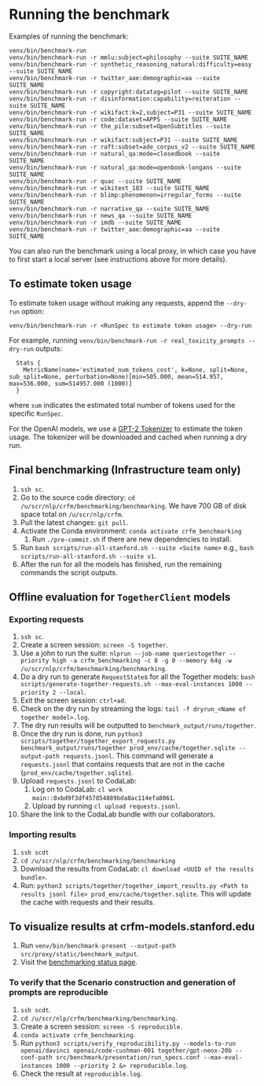 # Running the benchmark

Examples of running the benchmark:

    venv/bin/benchmark-run
    venv/bin/benchmark-run -r mmlu:subject=philosophy --suite SUITE_NAME
    venv/bin/benchmark-run -r synthetic_reasoning_natural:difficulty=easy --suite SUITE_NAME
    venv/bin/benchmark-run -r twitter_aae:demographic=aa --suite SUITE_NAME
    venv/bin/benchmark-run -r copyright:datatag=pilot --suite SUITE_NAME
    venv/bin/benchmark-run -r disinformation:capability=reiteration --suite SUITE_NAME
    venv/bin/benchmark-run -r wikifact:k=2,subject=P31 --suite SUITE_NAME
    venv/bin/benchmark-run -r code:dataset=APPS --suite SUITE_NAME
    venv/bin/benchmark-run -r the_pile:subset=OpenSubtitles --suite SUITE_NAME
    venv/bin/benchmark-run -r wikifact:subject=P31 --suite SUITE_NAME
    venv/bin/benchmark-run -r raft:subset=ade_corpus_v2 --suite SUITE_NAME
    venv/bin/benchmark-run -r natural_qa:mode=closedbook --suite SUITE_NAME
    venv/bin/benchmark-run -r natural_qa:mode=openbook-longans --suite SUITE_NAME
    venv/bin/benchmark-run -r quac --suite SUITE_NAME
    venv/bin/benchmark-run -r wikitext_103 --suite SUITE_NAME
    venv/bin/benchmark-run -r blimp:phenomenon=irregular_forms --suite SUITE_NAME
    venv/bin/benchmark-run -r narrative_qa --suite SUITE_NAME
    venv/bin/benchmark-run -r news_qa --suite SUITE_NAME
    venv/bin/benchmark-run -r imdb --suite SUITE_NAME
    venv/bin/benchmark-run -r twitter_aae:demographic=aa --suite SUITE_NAME

You can also run the benchmark using a local proxy, in which case you have to
first start a local server (see instructions above for more details).

## To estimate token usage

To estimate token usage without making any requests, append the `--dry-run` option:

    venv/bin/benchmark-run -r <RunSpec to estimate token usage> --dry-run

For example, running `venv/bin/benchmark-run -r real_toxicity_prompts --dry-run` outputs:

```text
  Stats {
    MetricName(name='estimated_num_tokens_cost', k=None, split=None, sub_split=None, perturbation=None)[min=505.000, mean=514.957, max=536.000, sum=514957.000 (1000)]
  }
```

where `sum` indicates the estimated total number of tokens used for the specific `RunSpec`.

For the OpenAI models, we use a
[GPT-2 Tokenizer](https://github.com/stanford-crfm/benchmarking/blob/master/src/proxy/tokenizer/openai_token_counter.py#L12)
to estimate the token usage. The tokenizer will be downloaded and cached when running a dry run.

## Final benchmarking (Infrastructure team only)

1. `ssh sc`.
1. Go to the source code directory: `cd /u/scr/nlp/crfm/benchmarking/benchmarking`.
   We have 700 GB of disk space total on `/u/scr/nlp/crfm`.
1. Pull the latest changes: `git pull`.
1. Activate the Conda environment: `conda activate crfm_benchmarking`
   1. Run `./pre-commit.sh` if there are new dependencies to install.
1. Run `bash scripts/run-all-stanford.sh --suite <Suite name>` e.g.,
   `bash scripts/run-all-stanford.sh --suite v1`.
1. After the run for all the models has finished, run the remaining commands the script outputs.

## Offline evaluation for `TogetherClient` models

### Exporting requests

1. `ssh sc`.
1. Create a screen session: `screen -S together`.
1. Use a john to run the suite: 
   `nlprun --job-name queriestogether --priority high -a crfm_benchmarking -c 8 -g 0 --memory 64g -w /u/scr/nlp/crfm/benchmarking/benchmarking`.
1. Do a dry run to generate `RequestState`s for all the Together models: 
   `bash scripts/generate-together-requests.sh --max-eval-instances 1000 --priority 2 --local`.
1. Exit the screen session: `ctrl+ad`.
1. Check on the dry run by streaming the logs: `tail -f dryrun_<Name of together model>.log`.
1. The dry run results will be outputted to `benchmark_output/runs/together`.
1. Once the dry run is done, run
   `python3 scripts/together/together_export_requests.py benchmark_output/runs/together prod_env/cache/together.sqlite --output-path requests.jsonl`.
   This command will generate a `requests.jsonl` that contains requests that are not in the cache (`prod_env/cache/together.sqlite`).
1. Upload `requests.jsonl` to CodaLab:
    1. Log on to CodaLab: `cl work main::0xbd9f3df457854889bda8ac114efa8061`.
    1. Upload by running `cl upload requests.jsonl`.
1. Share the link to the CodaLab bundle with our collaborators.

### Importing results

1. `ssh scdt`
1. `cd /u/scr/nlp/crfm/benchmarking/benchmarking`
1. Download the results from CodaLab: `cl download <UUID of the results bundle>`.
1. Run: `python3 scripts/together/together_import_results.py <Path to results jsonl file> prod_env/cache/together.sqlite`.
   This will update the cache with requests and their results.

## To visualize results at crfm-models.stanford.edu

1. Run `venv/bin/benchmark-present --output-path src/proxy/static/benchmark_output`.
1. Visit the [benchmarking status page](https://crfm-models.stanford.edu/static/benchmarking.html).

### To verify that the Scenario construction and generation of prompts are reproducible

1. `ssh scdt`.
1. `cd /u/scr/nlp/crfm/benchmarking/benchmarking`.
1. Create a screen session: `screen -S reproducible`.
1. `conda activate crfm_benchmarking`.
1. Run `python3 scripts/verify_reproducibility.py --models-to-run openai/davinci openai/code-cushman-001 together/gpt-neox-20b
   --conf-path src/benchmark/presentation/run_specs.conf --max-eval-instances 1000 --priority 2 &> reproducible.log`.
1. Check the result at `reproducible.log`.
